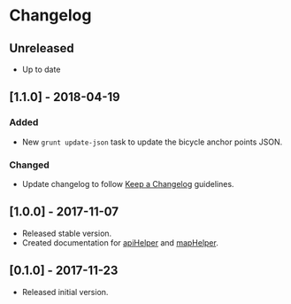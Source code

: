 # Changelog

## Unreleased

* Up to date

## [1.1.0] - 2018-04-19

### Added

* New `grunt update-json` task to update the bicycle anchor points JSON.

### Changed

* Update changelog to follow [Keep a Changelog](http://keepachangelog.com/en/1.0.0/) guidelines.

## [1.0.0] - 2017-11-07

* Released stable version.
* Created documentation for [apiHelper](/docs/apiHelper.md) and [mapHelper](/docs/mapHelper.md).

## [0.1.0] - 2017-11-23

* Released initial version.
